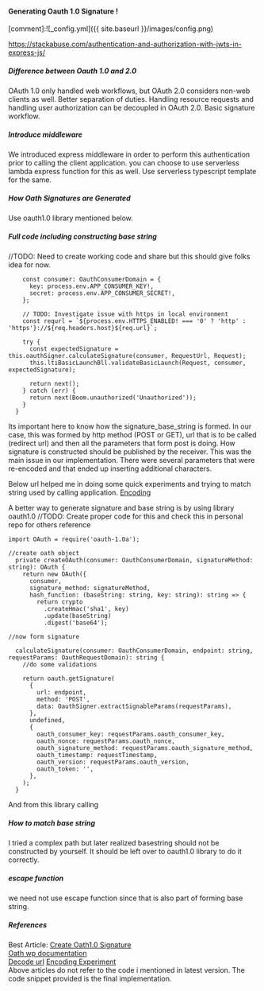 #### Generating Oauth 1.0 Signature ! 
[comment]:![_config.yml]({{ site.baseurl }}/images/config.png)

https://stackabuse.com/authentication-and-authorization-with-jwts-in-express-js/

##### Difference between Oauth 1.0 and 2.0 
OAuth 1.0 only handled web workflows, but OAuth 2.0 considers non-web clients as well. Better separation of duties. Handling resource requests and handling user authorization can be decoupled in OAuth 2.0. Basic signature workflow.

##### Introduce middleware
We introduced express middleware in order to perform this authentication
prior to calling the client application. you can choose to use serverless lambda express function for this as well. 
Use serverless typescript template for the same. 

##### How Oath Signatures are Generated 
Use oauth1.0 library mentioned below. 

##### Full code including constructing base string
//TODO: Need to create working code and share but this should give folks idea for now. 
```
    const consumer: OauthConsumerDomain = {
      key: process.env.APP_CONSUMER_KEY!,
      secret: process.env.APP_CONSUMER_SECRET!,
    };

    // TODO: Investigate issue with https in local environment
    const requrl = `${process.env.HTTPS_ENABLED! === '0' ? 'http' : 'https'}://${req.headers.host}${req.url}`;

    try {
      const expectedSignature = this.oauthSigner.calculateSignature(consumer, RequestUrl, Request);
      this.ltiBasicLaunchBll.validateBasicLaunch(Request, consumer, expectedSignature);

      return next();
    } catch (err) {
      return next(Boom.unauthorized('Unauthorized'));
    }
  }
```

Its important here to know how the signature_base_string is formed. 
In our case, this was formed by http method (POST or GET), url that 
is to be called (redirect url) and then all the parameters that 
form post is doing. How signature is constructed should be published by the receiver.
This was the main issue in our implementation. There were several
parameters that were re-encoded and that ended up inserting additional 
characters. 

Below url helped me in doing some quick experiments and trying to match 
string used by calling application. 
[Encoding](https://developer.mozilla.org/en-US/docs/Web/JavaScript/Reference/Global_Objects/encodeURIComponent#:~:text=The%20encodeURIComponent()%20function%20encodes,two%20%22surrogate%22%20characters)  

A better way to generate signature and base string is by using library oauth1.0 
//TODO: Create proper code for this and check this in personal repo for others reference 
```
import OAuth = require('oauth-1.0a');

//create oath object 
  private createOAuth(consumer: OauthConsumerDomain, signatureMethod: string): OAuth {
    return new OAuth({
      consumer,
      signature_method: signatureMethod,
      hash_function: (baseString: string, key: string): string => {
        return crypto
          .createHmac('sha1', key)
          .update(baseString)
          .digest('base64');
          
//now form signature

  calculateSignature(consumer: OauthConsumerDomain, endpoint: string, requestParams: OauthRequestDomain): string {
    //do some validations

    return oauth.getSignature(
      {
        url: endpoint,
        method: 'POST',
        data: OauthSigner.extractSignableParams(requestParams),
      },
      undefined,
      {
        oauth_consumer_key: requestParams.oauth_consumer_key,
        oauth_nonce: requestParams.oauth_nonce,
        oauth_signature_method: requestParams.oauth_signature_method,
        oauth_timestamp: requestTimestamp,
        oauth_version: requestParams.oauth_version,
        oauth_token: '',
      },
    );
  }

```

And from this library calling 

##### How to match base string 
I tried a complex path but later realized basestring should not be constructed by yourself. It should be left over to oauth1.0 library to do it correctly.  

##### escape function 
we need not use escape function since that is also part of forming base string. 

##### References <br>
Best Article: 
[Create Oath1.0 Signature](https://medium.com/@pandeysoni/how-to-create-oauth-1-0a-signature-in-node-js-7d477dead170) <br>
[Oath wp documentation](https://oauth1.wp-api.org/docs/advanced/Web.html) <br>
[Decode url](https://meyerweb.com/eric/tools/dencoder/)
[Encoding Experiment](https://developer.mozilla.org/en-US/docs/Web/JavaScript/Reference/Global_Objects/encodeURIComponent#:~:text=The%20encodeURIComponent()%20function%20encodes,two%20%22surrogate%22%20characters)  
Above articles do not refer to the code i mentioned in latest version. The code snippet provided is the final implementation. 

